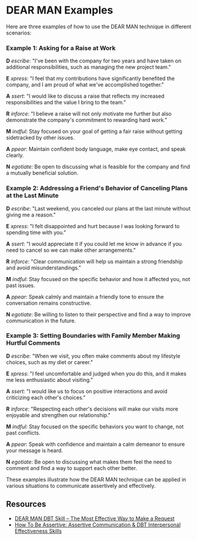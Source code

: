 # **DEAR MAN** Examples

Here are three examples of how to use the DEAR MAN technique in different scenarios:

### Example 1: Asking for a Raise at Work

**D** *escribe*: "I've been with the company for two years and have taken on additional responsibilities, such as managing the new project team."

**E** *xpress*: "I feel that my contributions have significantly benefited the company, and I am proud of what we've accomplished together."

**A** *ssert*: "I would like to discuss a raise that reflects my increased responsibilities and the value I bring to the team."

**R** *inforce*: "I believe a raise will not only motivate me further but also demonstrate the company's commitment to rewarding hard work."

**M** *indful*: Stay focused on your goal of getting a fair raise without getting sidetracked by other issues.

**A** *ppear*: Maintain confident body language, make eye contact, and speak clearly.

**N** *egotiate*: Be open to discussing what is feasible for the company and find a mutually beneficial solution.

### Example 2: Addressing a Friend's Behavior of Canceling Plans at the Last Minute

**D** *escribe*: "Last weekend, you canceled our plans at the last minute without giving me a reason."

**E** *xpress*: "I felt disappointed and hurt because I was looking forward to spending time with you."

**A** *ssert*: "I would appreciate it if you could let me know in advance if you need to cancel so we can make other arrangements."

**R** *inforce*: "Clear communication will help us maintain a strong friendship and avoid misunderstandings."

**M** *indful*: Stay focused on the specific behavior and how it affected you, not past issues.

**A** *ppear*: Speak calmly and maintain a friendly tone to ensure the conversation remains constructive.

**N** *egotiate*: Be willing to listen to their perspective and find a way to improve communication in the future.

### Example 3: Setting Boundaries with Family Member Making Hurtful Comments

**D** *escribe*: "When we visit, you often make comments about my lifestyle choices, such as my diet or career."

**E** *xpress*: "I feel uncomfortable and judged when you do this, and it makes me less enthusiastic about visiting."

**A** *ssert*: "I would like us to focus on positive interactions and avoid criticizing each other's choices."

**R** *inforce*: "Respecting each other's decisions will make our visits more enjoyable and strengthen our relationship."

**M** *indful*: Stay focused on the specific behaviors you want to change, not past conflicts.

**A** *ppear*: Speak with confidence and maintain a calm demeanor to ensure your message is heard.

**N** *egotiate*: Be open to discussing what makes them feel the need to comment and find a way to support each other better.

These examples illustrate how the DEAR MAN technique can be applied in various situations to communicate assertively and effectively.

## Resources
* [DEAR MAN DBT Skill – The Most Effective Way to Make a Request](https://youtu.be/el_O72aTZzE?si=6iC_AGrWGJI9iIvi)
* [How To Be Assertive: Assertive Communication & DBT Interpersonal Effectiveness Skills](https://youtu.be/TQ33fPD7ntA?si=8sgxa4QfstZUflWG)
